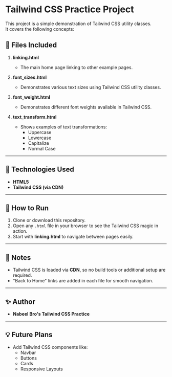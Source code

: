 # Tailwind CSS Practice Project

This project is a simple demonstration of Tailwind CSS utility classes.  
It covers the following concepts:

## 📂 Files Included

1. **linking.html**  
   - The main home page linking to other example pages.

2. **font_sizes.html**  
   - Demonstrates various text sizes using Tailwind CSS utility classes.

3. **font_weight.html**  
   - Demonstrates different font weights available in Tailwind CSS.

4. **text_transform.html**  
   - Shows examples of text transformations:
     - Uppercase
     - Lowercase
     - Capitalize
     - Normal Case
---

## 🚀 Technologies Used

- **HTML5**
- **Tailwind CSS (via CDN)**

---

## 🔗 How to Run

1. Clone or download this repository.
2. Open any `.html` file in your browser to see the Tailwind CSS magic in action.
3. Start with **linking.html** to navigate between pages easily.

---

## 📌 Notes

- Tailwind CSS is loaded via **CDN**, so no build tools or additional setup are required.
- "Back to Home" links are added in each file for smooth navigation.

---

## ✨ Author

- **Nabeel Bro's Tailwind CSS Practice**

---

## 💡 Future Plans

- Add Tailwind CSS components like:
  - Navbar
  - Buttons
  - Cards
  - Responsive Layouts
